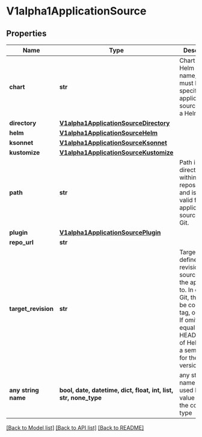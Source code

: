 # V1alpha1ApplicationSource


## Properties
Name | Type | Description | Notes
------------ | ------------- | ------------- | -------------
**chart** | **str** | Chart is a Helm chart name, and must be specified for applications sourced from a Helm repo. | [optional] 
**directory** | [**V1alpha1ApplicationSourceDirectory**](V1alpha1ApplicationSourceDirectory.md) |  | [optional] 
**helm** | [**V1alpha1ApplicationSourceHelm**](V1alpha1ApplicationSourceHelm.md) |  | [optional] 
**ksonnet** | [**V1alpha1ApplicationSourceKsonnet**](V1alpha1ApplicationSourceKsonnet.md) |  | [optional] 
**kustomize** | [**V1alpha1ApplicationSourceKustomize**](V1alpha1ApplicationSourceKustomize.md) |  | [optional] 
**path** | **str** | Path is a directory path within the Git repository, and is only valid for applications sourced from Git. | [optional] 
**plugin** | [**V1alpha1ApplicationSourcePlugin**](V1alpha1ApplicationSourcePlugin.md) |  | [optional] 
**repo_url** | **str** |  | [optional] 
**target_revision** | **str** | TargetRevision defines the revision of the source to sync the application to. In case of Git, this can be commit, tag, or branch. If omitted, will equal to HEAD. In case of Helm, this is a semver tag for the Chart&#39;s version. | [optional] 
**any string name** | **bool, date, datetime, dict, float, int, list, str, none_type** | any string name can be used but the value must be the correct type | [optional]

[[Back to Model list]](../README.md#documentation-for-models) [[Back to API list]](../README.md#documentation-for-api-endpoints) [[Back to README]](../README.md)


